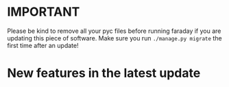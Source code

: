 IMPORTANT
===========

Please be kind to remove all your pyc files before running faraday if you are updating this piece of software.
Make sure you run ```./manage.py migrate``` the first time after an update!


New features in the latest update
=====================================
